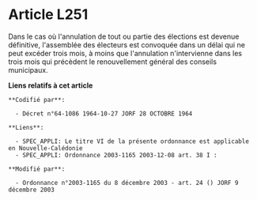 # Article L251

Dans le cas où l'annulation de tout ou partie des élections est devenue définitive, l'assemblée des électeurs est convoquée
dans un délai qui ne peut excéder trois mois, à moins que l'annulation n'intervienne dans les trois mois qui précèdent le
renouvellement général des conseils municipaux.

**Liens relatifs à cet article**

	**Codifié par**:

	  - Décret n°64-1086 1964-10-27 JORF 28 OCTOBRE 1964

	**Liens**:

	  - SPEC_APPLI: Le titre VI de la présente ordonnance est applicable en Nouvelle-Calédonie
	  - SPEC_APPLI: Ordonnance 2003-1165 2003-12-08 art. 38 I :

	**Modifié par**:

	  - Ordonnance n°2003-1165 du 8 décembre 2003 - art. 24 () JORF 9 décembre 2003
